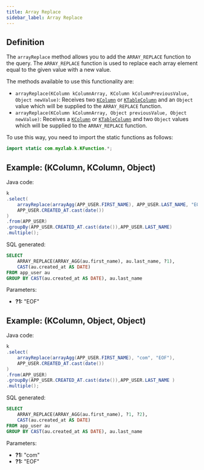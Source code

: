 ```yaml
---
title: Array Replace
sidebar_label: Array Replace
---
```


## Definition

The `arrayReplace` method allows you to add the `ARRAY_REPLACE` function to the query. The `ARRAY_REPLACE` function is used to replace each array element equal to the given value with a new value.

The methods available to use this functionality are:

- `arrayReplace(KColumn kColumnArray, KColumn kColumnPreviousValue, Object newValue)`: Receives two [`KColumn`](/docs/misc/select-list-values#2-kcolumn) or [`KTableColumn`](/docs/misc/select-list-values#1-ktablecolumn) and an `Object` value which will be supplied to the `ARRAY_REPLACE` function.
- `arrayReplace(KColumn kColumnArray, Object previousValue, Object newValue)`: Receives a [`KColumn`](/docs/misc/select-list-values#2-kcolumn) or [`KTableColumn`](/docs/misc/select-list-values#1-ktablecolumn) and two `Object` values which will be supplied to the `ARRAY_REPLACE` function.

To use this way, you need to import the static functions as follows:

```java
import static com.myzlab.k.KFunction.*;
```

## Example: (KColumn, KColumn, Object)

Java code:

```java
k
.select(
    arrayReplace(arrayAgg(APP_USER.FIRST_NAME), APP_USER.LAST_NAME, "EOF"),
    APP_USER.CREATED_AT.cast(date())
)
.from(APP_USER)
.groupBy(APP_USER.CREATED_AT.cast(date()),APP_USER.LAST_NAME)
.multiple();
```

SQL generated:

```sql
SELECT
    ARRAY_REPLACE(ARRAY_AGG(au.first_name), au.last_name, ?1),
    CAST(au.created_at AS DATE)
FROM app_user au
GROUP BY CAST(au.created_at AS DATE), au.last_name
```

Parameters:

- **?1:** "EOF"

## Example: (KColumn, Object, Object)

Java code:

```java
k
.select(
    arrayReplace(arrayAgg(APP_USER.FIRST_NAME), "com", "EOF"),
    APP_USER.CREATED_AT.cast(date())
)
.from(APP_USER)
.groupBy(APP_USER.CREATED_AT.cast(date()),APP_USER.LAST_NAME )
.multiple();
```

SQL generated:

```sql
SELECT
    ARRAY_REPLACE(ARRAY_AGG(au.first_name), ?1, ?2),
    CAST(au.created_at AS DATE)
FROM app_user au
GROUP BY CAST(au.created_at AS DATE), au.last_name
```

Parameters:

- **?1:** "com"
- **?1:** "EOF"